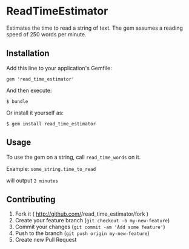 # ReadTimeEstimator

Estimates the time to read a string of text. The gem assumes a reading speed of 250 words per minute.

## Installation

Add this line to your application's Gemfile:

    gem 'read_time_estimator'

And then execute:

    $ bundle

Or install it yourself as:

    $ gem install read_time_estimator

## Usage

To use the gem on a string, call `read_time_words` on it.

Example:
`some_string.time_to_read`

will output
`2 minutes`

## Contributing

1. Fork it ( http://github.com/<my-github-username>/read_time_estimator/fork )
2. Create your feature branch (`git checkout -b my-new-feature`)
3. Commit your changes (`git commit -am 'Add some feature'`)
4. Push to the branch (`git push origin my-new-feature`)
5. Create new Pull Request
